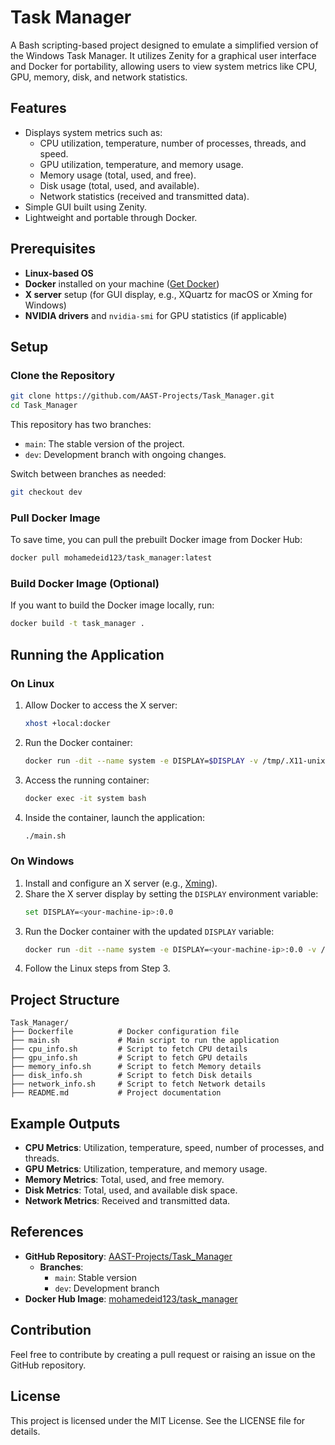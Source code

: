 # Task Manager

A Bash scripting-based project designed to emulate a simplified version of the Windows Task Manager. It utilizes Zenity for a graphical user interface and Docker for portability, allowing users to view system metrics like CPU, GPU, memory, disk, and network statistics.

## Features
- Displays system metrics such as:
  - CPU utilization, temperature, number of processes, threads, and speed.
  - GPU utilization, temperature, and memory usage.
  - Memory usage (total, used, and free).
  - Disk usage (total, used, and available).
  - Network statistics (received and transmitted data).
- Simple GUI built using Zenity.
- Lightweight and portable through Docker.

## Prerequisites
- **Linux-based OS**
- **Docker** installed on your machine ([Get Docker](https://docs.docker.com/get-docker/))
- **X server** setup (for GUI display, e.g., XQuartz for macOS or Xming for Windows)
- **NVIDIA drivers** and `nvidia-smi` for GPU statistics (if applicable)

## Setup

### Clone the Repository
```bash
git clone https://github.com/AAST-Projects/Task_Manager.git
cd Task_Manager
```

This repository has two branches:
- `main`: The stable version of the project.
- `dev`: Development branch with ongoing changes.

Switch between branches as needed:
```bash
git checkout dev
```

### Pull Docker Image
To save time, you can pull the prebuilt Docker image from Docker Hub:
```bash
docker pull mohamedeid123/task_manager:latest
```

### Build Docker Image (Optional)
If you want to build the Docker image locally, run:
```bash
docker build -t task_manager .
```

## Running the Application

### On Linux
1. Allow Docker to access the X server:
   ```bash
   xhost +local:docker
   ```
2. Run the Docker container:
   ```bash
   docker run -dit --name system -e DISPLAY=$DISPLAY -v /tmp/.X11-unix:/tmp/.X11-unix mohamedeid123/task_manager:latest
   ```
3. Access the running container:
   ```bash
   docker exec -it system bash
   ```
4. Inside the container, launch the application:
   ```bash
   ./main.sh
   ```

### On Windows
1. Install and configure an X server (e.g., [Xming](https://sourceforge.net/projects/xming/)).
2. Share the X server display by setting the `DISPLAY` environment variable:
   ```bash
   set DISPLAY=<your-machine-ip>:0.0
   ```
3. Run the Docker container with the updated `DISPLAY` variable:
   ```bash
   docker run -dit --name system -e DISPLAY=<your-machine-ip>:0.0 -v /tmp/.X11-unix:/tmp/.X11-unix mohamedeid123/task_manager:latest
   ```
4. Follow the Linux steps from Step 3.

## Project Structure
```plaintext
Task_Manager/
├── Dockerfile          # Docker configuration file
├── main.sh             # Main script to run the application
├── cpu_info.sh         # Script to fetch CPU details
├── gpu_info.sh         # Script to fetch GPU details
├── memory_info.sh      # Script to fetch Memory details
├── disk_info.sh        # Script to fetch Disk details
├── network_info.sh     # Script to fetch Network details
├── README.md           # Project documentation
```

## Example Outputs
- **CPU Metrics**: Utilization, temperature, speed, number of processes, and threads.
- **GPU Metrics**: Utilization, temperature, and memory usage.
- **Memory Metrics**: Total, used, and free memory.
- **Disk Metrics**: Total, used, and available disk space.
- **Network Metrics**: Received and transmitted data.

## References
- **GitHub Repository**: [AAST-Projects/Task_Manager](https://github.com/AAST-Projects/Task_Manager.git)
  - **Branches**:
    - `main`: Stable version
    - `dev`: Development branch
- **Docker Hub Image**: [mohamedeid123/task_manager](https://hub.docker.com/repository/docker/mohamedeid123/task_manager/tags)

## Contribution
Feel free to contribute by creating a pull request or raising an issue on the GitHub repository.

## License
This project is licensed under the MIT License. See the LICENSE file for details.


